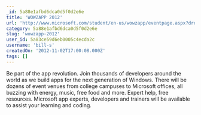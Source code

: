 ```yaml
---
_id: 5a88e1afbd6dca0d5f0d2e6e
title: 'WOWZAPP 2012'
url: 'http://www.microsoft.com/student/en-us/wowzapp/eventpage.aspx?drop=4'
category: 5a88e1afbd6dca0d5f0d2e6e
slug: 'wowzapp-2012'
user_id: 5a83ce59d6eb0005c4ecda2c
username: 'bill-s'
createdOn: '2012-11-02T17:00:08.000Z'
tags: []
---
```


Be part of the app revolution. Join thousands of developers around the world as we build apps for the next generation of Windows. There will be dozens of event venues from college campuses to Microsoft offices, all buzzing with energy, music, free food and more. Expert help, free resources. Microsoft app experts, developers and trainers will be available to assist your learning and coding.
